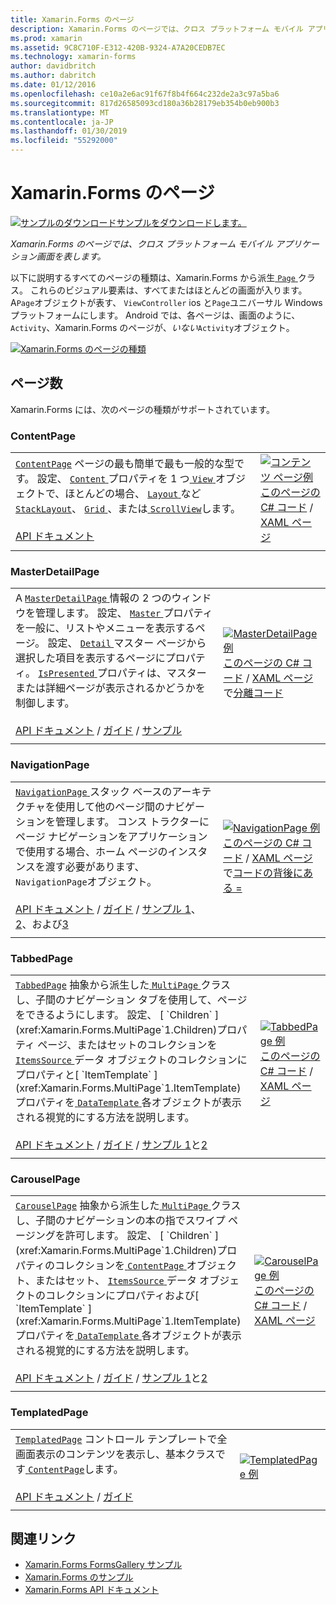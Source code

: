 ```yaml
---
title: Xamarin.Forms のページ
description: Xamarin.Forms のページでは、クロス プラットフォーム モバイル アプリケーション画面を表します。 この記事では、Xamarin.Forms に含まれているページが一覧表示します。
ms.prod: xamarin
ms.assetid: 9C8C710F-E312-420B-9324-A7A20CEDB7EC
ms.technology: xamarin-forms
author: davidbritch
ms.author: dabritch
ms.date: 01/12/2016
ms.openlocfilehash: ce10a2e6ac91f67f8b4f664c232de2a3c97a5ba6
ms.sourcegitcommit: 817d26585093cd180a36b28179eb354b0eb900b3
ms.translationtype: MT
ms.contentlocale: ja-JP
ms.lasthandoff: 01/30/2019
ms.locfileid: "55292000"
---
```

# <a name="xamarinforms-pages"></a>Xamarin.Forms のページ

[![サンプルのダウンロード](~/media/shared/download.png)サンプルをダウンロードします。](https://developer.xamarin.com/samples/FormsGallery/)

_Xamarin.Forms のページでは、クロス プラットフォーム モバイル アプリケーション画面を表します。_

以下に説明するすべてのページの種類は、Xamarin.Forms から派生[ `Page` ](xref:Xamarin.Forms.Page)クラス。 これらのビジュアル要素は、すべてまたはほとんどの画面が入ります。 A`Page`オブジェクトが表す、 `ViewController` ios と`Page`ユニバーサル Windows プラットフォームにします。 Android では、各ページは、画面のように、 `Activity`、Xamarin.Forms のページが、*いない*`Activity`オブジェクト。

[ ![](pages-images/pages-sml.png "Xamarin.Forms のページの種類")](pages-images/pages.png#lightbox "Xamarin.Forms ページの種類")

## <a name="pages"></a>ページ数

Xamarin.Forms には、次のページの種類がサポートされています。

<a name="contentPage" />

### <a name="contentpage"></a>ContentPage

|     |     |
| --- | --- |
| [`ContentPage`](xref:Xamarin.Forms.ContentPage) ページの最も簡単で最も一般的な型です。 設定、 [ `Content` ](xref:Xamarin.Forms.ContentPage.Content)プロパティを 1 つ[ `View` ](views.md)オブジェクトで、ほとんどの場合、 [ `Layout` ](layouts.md)など[ `StackLayout`](layouts.md#stackLayout)、 [ `Grid` ](layouts.md#grid)、または[ `ScrollView`](layouts.md#scrollView)します。<br /><br />[API ドキュメント](xref:Xamarin.Forms.ContentPage) | [![コンテンツ ページ例](pages-images/ContentPage.png "ContentPage 例")](pages-images/ContentPage-Large.png#lightbox "ContentPage の例")<br />[このページの C# コード](https://github.com/xamarin/xamarin-forms-samples/blob/master/FormsGallery/FormsGallery/FormsGallery/CodeExamples/ContentPageDemoPage.cs) / [XAML ページ](https://github.com/xamarin/xamarin-forms-samples/blob/master/FormsGallery/FormsGallery/FormsGallery/XamlExamples/ContentPageDemoPage.xaml) |
|     |     |

### <a name="masterdetailpage"></a>MasterDetailPage

|     |     |
| --- | --- |
| A [ `MasterDetailPage` ](xref:Xamarin.Forms.MasterDetailPage)情報の 2 つのウィンドウを管理します。 設定、 [ `Master` ](xref:Xamarin.Forms.MasterDetailPage.Master)プロパティを一般に、リストやメニューを表示するページ。 設定、 [ `Detail` ](xref:Xamarin.Forms.MasterDetailPage.Detail)マスター ページから選択した項目を表示するページにプロパティ。 [ `IsPresented` ](xref:Xamarin.Forms.MasterDetailPage.IsPresented)プロパティは、マスターまたは詳細ページが表示されるかどうかを制御します。<br /><br />[API ドキュメント](xref:Xamarin.Forms.MasterDetailPage) / [ガイド](~/xamarin-forms/app-fundamentals/navigation/master-detail-page.md) / [サンプル](https://developer.xamarin.com/samples/xamarin-forms/Navigation/MasterDetailPage/) | [![MasterDetailPage 例](pages-images/MasterDetailPage.png "MasterDetailPage 例")](pages-images/MasterDetailPage-Large.png#lightbox "MasterDetailPage 例")<br />[このページの C# コード](https://github.com/xamarin/xamarin-forms-samples/blob/master/FormsGallery/FormsGallery/FormsGallery/CodeExamples/MasterDetailPageDemoPage.cs) / [XAML ページ](https://github.com/xamarin/xamarin-forms-samples/blob/master/FormsGallery/FormsGallery/FormsGallery/XamlExamples/MasterDetailPageDemoPage.xaml)で[分離コード](https://github.com/xamarin/xamarin-forms-samples/blob/master/FormsGallery/FormsGallery/FormsGallery/XamlExamples/MasterDetailPageDemoPage.xaml.cs) |
|     |     |

### <a name="navigationpage"></a>NavigationPage

|     |     |
| --- | --- |
| [ `NavigationPage` ](xref:Xamarin.Forms.NavigationPage)スタック ベースのアーキテクチャを使用して他のページ間のナビゲーションを管理します。 コンス トラクターにページ ナビゲーションをアプリケーションで使用する場合、ホーム ページのインスタンスを渡す必要があります、`NavigationPage`オブジェクト。<br /><br />[API ドキュメント](xref:Xamarin.Forms.NavigationPage) / [ガイド](~/xamarin-forms/app-fundamentals/navigation/hierarchical.md) / [サンプル 1](https://developer.xamarin.com/samples/xamarin-forms/Navigation/Hierarchical/)、 [2](https://developer.xamarin.com/samples/xamarin-forms/Navigation/PassingData/)、および[3](https://developer.xamarin.com/samples/xamarin-forms/Navigation/LoginFlow/)  | [![NavigationPage 例](pages-images/NavigationPage.png "NavigationPage 例")](pages-images/NavigationPage-Large.png#lightbox "NavigationPage の例")<br />[このページの C# コード](https://github.com/xamarin/xamarin-forms-samples/blob/master/FormsGallery/FormsGallery/FormsGallery/CodeExamples/NavigationPageDemoPage.cs) / [XAML ページ](https://github.com/xamarin/xamarin-forms-samples/blob/master/FormsGallery/FormsGallery/FormsGallery/XamlExamples/NavigationPageDemoPage.xaml)で[コードの背後にある =](https://github.com/xamarin/xamarin-forms-samples/blob/master/FormsGallery/FormsGallery/FormsGallery/XamlExamples/NavigationPageDemoPage.xaml.cs) |
|     |     |

### <a name="tabbedpage"></a>TabbedPage

|     |     |
| --- | --- |
| [`TabbedPage`](xref:Xamarin.Forms.TabbedPage) 抽象から派生した[ `MultiPage` ](xref:Xamarin.Forms.MultiPage`1)クラスし、子間のナビゲーション タブを使用して、ページをできるようにします。 設定、 [ `Children` ](xref:Xamarin.Forms.MultiPage`1.Children)プロパティ ページ、またはセットのコレクションを[ `ItemsSource` ](xref:Xamarin.Forms.MultiPage`1.ItemsSource)データ オブジェクトのコレクションにプロパティと[ `ItemTemplate` ](xref:Xamarin.Forms.MultiPage`1.ItemTemplate)プロパティを[ `DataTemplate` ](xref:Xamarin.Forms.DataTemplate)各オブジェクトが表示される視覚的にする方法を説明します。<br /><br />[API ドキュメント](xref:Xamarin.Forms.TabbedPage) / [ガイド](~/xamarin-forms/app-fundamentals/navigation/tabbed-page.md) / [サンプル 1](https://developer.xamarin.com/samples/xamarin-forms/Navigation/TabbedPage/)と[2](https://developer.xamarin.com/samples/xamarin-forms/Navigation/TabbedPageWithNavigationPage) | [![TabbedPage 例](pages-images/TabbedPage.png "TabbedPage 例")](pages-images/TabbedPage-Large.png#lightbox "TabbedPage 例")<br />[このページの C# コード](https://github.com/xamarin/xamarin-forms-samples/blob/master/FormsGallery/FormsGallery/FormsGallery/CodeExamples/TabbedPageDemoPage.cs) / [XAML ページ](https://github.com/xamarin/xamarin-forms-samples/blob/master/FormsGallery/FormsGallery/FormsGallery/XamlExamples/TabbedPageDemoPage.xaml) |
|     |     |

### <a name="carouselpage"></a>CarouselPage

|     |     |
| --- | --- |
| [`CarouselPage`](xref:Xamarin.Forms.CarouselPage) 抽象から派生した[ `MultiPage` ](xref:Xamarin.Forms.MultiPage`1)クラスし、子間のナビゲーションの本の指でスワイプ ページングを許可します。 設定、 [ `Children` ](xref:Xamarin.Forms.MultiPage`1.Children)プロパティのコレクションを[ `ContentPage` ](#contentPage)オブジェクト、またはセット、 [ `ItemsSource` ](xref:Xamarin.Forms.MultiPage`1.ItemsSource)データ オブジェクトのコレクションにプロパティおよび[ `ItemTemplate` ](xref:Xamarin.Forms.MultiPage`1.ItemTemplate)プロパティを[ `DataTemplate` ](xref:Xamarin.Forms.DataTemplate)各オブジェクトが表示される視覚的にする方法を説明します。<br /><br />[API ドキュメント](xref:Xamarin.Forms.CarouselPage) / [ガイド](~/xamarin-forms/app-fundamentals/navigation/carousel-page.md) / [サンプル 1](https://developer.xamarin.com/samples/xamarin-forms/Navigation/CarouselPage/)と[2](https://developer.xamarin.com/samples/xamarin-forms/Navigation/CarouselPageTemplate/) | [![CarouselPage 例](pages-images/CarouselPage.png "CarouselPage 例")](pages-images/CarouselPage-Large.png#lightbox "CarouselPage 例")<br />[このページの C# コード](https://github.com/xamarin/xamarin-forms-samples/blob/master/FormsGallery/FormsGallery/FormsGallery/CodeExamples/CarouselPageDemoPage.cs) / [XAML ページ](https://github.com/xamarin/xamarin-forms-samples/blob/master/FormsGallery/FormsGallery/FormsGallery/XamlExamples/CarouselPageDemoPage.xaml) |
|     |     |

### <a name="templatedpage"></a>TemplatedPage

|     |     |
| --- | --- |
| [`TemplatedPage`](xref:Xamarin.Forms.TemplatedPage) コントロール テンプレートで全画面表示のコンテンツを表示し、基本クラスです[ `ContentPage`](#contentPage)します。<br /><br />[API ドキュメント](xref:Xamarin.Forms.TemplatedPage) / [ガイド](~/xamarin-forms/app-fundamentals/templates/control-templates/index.md) | [![TemplatedPage 例](pages-images/TemplatedPage.png "TemplatedPage 例")](pages-images/TemplatedPage.png "TemplatedPage 例") |
|     |     |

## <a name="related-links"></a>関連リンク

- [Xamarin.Forms FormsGallery サンプル](https://developer.xamarin.com/samples/FormsGallery/)
- [Xamarin.Forms のサンプル](https://developer.xamarin.com/samples/xamarin-forms/all/)
- [Xamarin.Forms API ドキュメント](https://docs.microsoft.com/dotnet/api/xamarin.forms?view=xamarin-forms)

